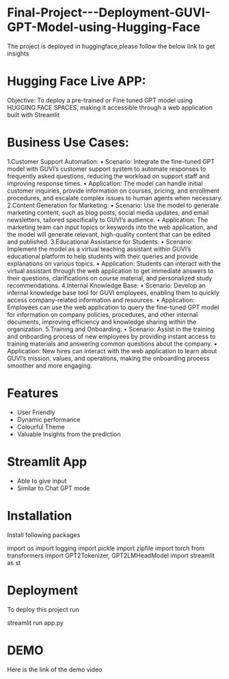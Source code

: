 # Final-Project---Deployment-GUVI-GPT-Model-using-Hugging-Face

The project is deployed in huggingface,please follow the below link to get insights

# Hugging Face Live APP: 


Objective: To deploy a pre-trained or Fine tuned GPT model using HUGGING FACE SPACES, making it accessible through a web application built with Streamlit

# Business Use Cases:
1.Customer Support Automation: • Scenario: Integrate the fine-tuned GPT model with GUVI’s customer support system to automate responses to frequently asked questions, reducing the workload on support staff and improving response times. • Application: The model can handle initial customer inquiries, provide information on courses, pricing, and enrollment procedures, and escalate complex issues to human agents when necessary. 
2.Content Generation for Marketing: • Scenario: Use the model to generate marketing content, such as blog posts, social media updates, and email newsletters, tailored specifically to GUVI’s audience. • Application: The marketing team can input topics or keywords into the web application, and the model will generate relevant, high-quality content that can be edited and published. 
3.Educational Assistance for Students: • Scenario: Implement the model as a virtual teaching assistant within GUVI’s educational platform to help students with their queries and provide explanations on various topics. • Application: Students can interact with the virtual assistant through the web application to get immediate answers to their questions, clarifications on course material, and personalized study recommendations.
4.Internal Knowledge Base: • Scenario: Develop an internal knowledge base tool for GUVI employees, enabling them to quickly access company-related information and resources. • Application: Employees can use the web application to query the fine-tuned GPT model for information on company policies, procedures, and other internal documents, improving efficiency and knowledge sharing within the organization. 5.Training and Onboarding: • Scenario: Assist in the training and onboarding process of new employees by providing instant access to training materials and answering common questions about the company. • Application: New hires can interact with the web application to learn about GUVI’s mission, values, and operations, making the onboarding process smoother and more engaging.

# Features
* User Friendly
* Dynamic performance
* Colourful Theme
* Valuable Insights from the prediction

# Streamlit App
* Able to give input
* Similar to Chat GPT mode

# Installation
Install following packages

import os
import logging
import pickle
import zipfile
import torch
from transformers import GPT2Tokenizer, GPT2LMHeadModel
import streamlit as st

# Deployment

To deploy this project run

streamlit run app.py

# DEMO
Here is the link of the demo video
